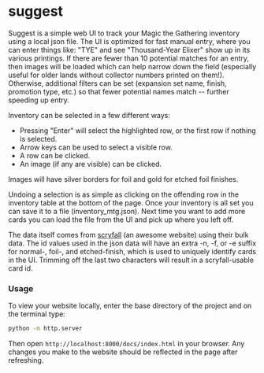 # suggest

Suggest is a simple web UI to track your Magic the Gathering inventory using a local json file. The
UI is optimized for fast manual entry, where you can enter things like: "TYE" and see "Thousand-Year Elixer" show up in its various printings. If there are fewer than 10 potential matches for an entry, then images will be loaded which can help narrow down the field (especially useful for older lands without collector numbers printed on them!). Otherwise, additional filters can be set (expansion set name, finish, promotion type, etc.) so that fewer potential names match -- further speeding up entry.

Inventory can be selected in a few different ways:
* Pressing "Enter" will select the highlighted row, or the first row if nothing is selected.
* Arrow keys can be used to select a visible row.
* A row can be clicked.
* An image (if any are visible) can be clicked.

Images will have silver borders for foil and gold for etched foil finishes.

Undoing a selection is as simple as clicking on the offending row in the inventory table at the bottom of the page. Once your inventory is all set you can save it to a file (inventory_mtg.json). Next time you want to add more cards you can load the file from the UI and pick up where you left off.

The data itself comes from [scryfall](scryfall.com) (an awesome website) using their bulk data. The id values used in the json data will have an extra -n, -f, or -e suffix for normal-, foil-, and etched-finish, which is used to uniquely identify cards in the UI. Trimming off the last two characters will result in a scryfall-usable card id.


### Usage

 To view your website locally, enter the base directory of the project and on the terminal type:
```bash
python -m http.server
```
Then open `http://localhost:8000/docs/index.html` in your browser. Any changes you make to the website should be reflected in the page after refreshing.
